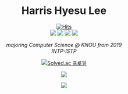 <div align="center">
  <h1>Harris Hyesu Lee</h1>
  
  [![Hits](https://hits.seeyoufarm.com/api/count/incr/badge.svg?url=https%3A%2F%2Fgithub.com%2FSallyrideauto%2F&count_bg=%23000000&title_bg=%23000000&icon=github.svg&icon_color=%23E7E7E7&title=hits&edge_flat=true)](https://github.com/Sallyrideauto)<br>
  <a href="https://www.instagram.com/varsity_sally/" target="_blank"><img src="https://img.shields.io/badge/Instagram-E4405F?style=flat-square&logo=Instagram&logoColor=ffffff"></a> <a href="https://velog.io/@sallyrideauto" target="_blank"><img src="https://img.shields.io/badge/Velog-20C997?style=flat-square&logo=Velog&logoColor=ffffff"></a> <a href="http://www.linkedin.com/in/harrishlee" target="_blank"><img src="https://img.shields.io/badge/LinkedIn-0A66C2?style=flat-square&logo=LinkedIn&logoColor=ffffff"></a> <a href="https://twitter.com/varsity_sally" target="_blank"><img src="https://img.shields.io/badge/X-000000?style=flat-square&logo=x&logoColor=ffffff"/></a><p>
  <i>majoring Computer Science @ KNOU from 2019<br>
    INTP-ISTP</i><p>
  [![Solved.ac
프로필](http://mazassumnida.wtf/api/v2/generate_badge?boj=riru16)](https://solved.ac/riru16)<p>
 <img src="http://mazandi.herokuapp.com/api?handle=riru16&theme=dark"/><p>
 [![](https://banner.codetree.ai/v1/banner/riru16)](https://www.codetree.ai/profiles/riru16)
</div>

